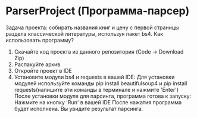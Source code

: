 # ParserProject (Программа-парсер)
Задача проекта: собирать названия книг и цену с первой страницы раздела классической литературы, используя пакет bs4. 
Как использовать программу?
1. Скачайте код проекта из данного репозитория  (Code -> Download Zip)
2. Распакуйте архив
3. Откройте проект в IDE
4. Установите модули bs4 и requests в вашей IDE:
Для установки модулей используйте команды pip install beautifulsoup4 и pip install requests(напишите эти команды в терминале и нажмите 'Enter')
После установки модуля для парсинга, программа готова к запуску:
Нажмите на кнопку 'Run' в вашей IDE
После нажатия программа будет исполнена. Вы увидите результат парсинга.

